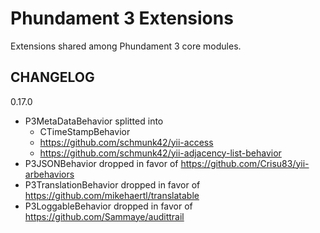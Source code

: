 # Phundament 3 Extensions

Extensions shared among Phundament 3 core modules.

## CHANGELOG

0.17.0

* P3MetaDataBehavior splitted into
  * CTimeStampBehavior
  * https://github.com/schmunk42/yii-access
  * https://github.com/schmunk42/yii-adjacency-list-behavior
* P3JSONBehavior dropped in favor of https://github.com/Crisu83/yii-arbehaviors
* P3TranslationBehavior dropped in favor of https://github.com/mikehaertl/translatable
* P3LoggableBehavior dropped in favor of https://github.com/Sammaye/audittrail

